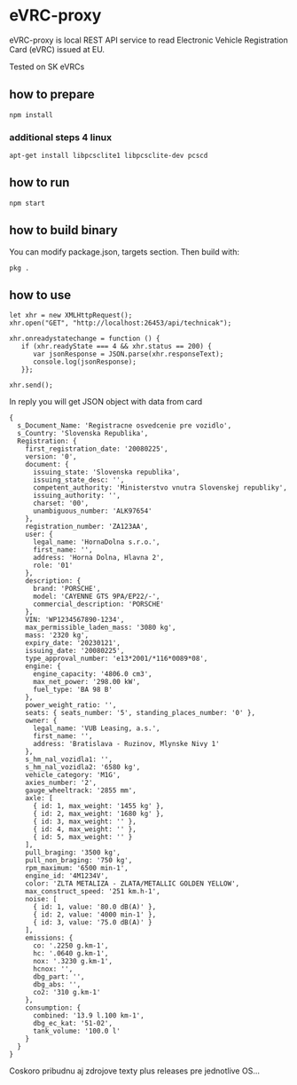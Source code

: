 # eVRC-proxy
eVRC-proxy is local REST API service to read Electronic Vehicle Registration Card (eVRC) issued at EU.

Tested on SK eVRCs

## how to prepare
```
npm install
```

### additional steps 4 linux
```
apt-get install libpcsclite1 libpcsclite-dev pcscd
```

## how to run
```
npm start
```

## how to build binary
You can modify package.json, targets section. Then build with:
```
pkg .
```

## how to use
```
let xhr = new XMLHttpRequest();
xhr.open("GET", "http://localhost:26453/api/technicak");

xhr.onreadystatechange = function () {
   if (xhr.readyState === 4 && xhr.status == 200) {
      var jsonResponse = JSON.parse(xhr.responseText);
      console.log(jsonResponse);
   }};

xhr.send();
```

In reply you will get JSON object with data from card

```
{
  s_Document_Name: 'Registracne osvedcenie pre vozidlo',
  s_Country: 'Slovenska Republika',
  Registration: {
    first_registration_date: '20080225',
    version: '0',
    document: {
      issuing_state: 'Slovenska republika',
      issuing_state_desc: '',
      competent_authority: 'Ministerstvo vnutra Slovenskej republiky',
      issuing_authority: '',
      charset: '00',
      unambiguous_number: 'ALK97654'
    },
    registration_number: 'ZA123AA',
    user: {
      legal_name: 'HornaDolna s.r.o.',
      first_name: '',
      address: 'Horna Dolna, Hlavna 2',
      role: '01'
    },
    description: {
      brand: 'PORSCHE',
      model: 'CAYENNE GTS 9PA/EP22/-',
      commercial_description: 'PORSCHE'
    },
    VIN: 'WP1234567890-1234',
    max_permissible_laden_mass: '3080 kg',
    mass: '2320 kg',
    expiry_date: '20230121',
    issuing_date: '20080225',
    type_approval_number: 'e13*2001/*116*0089*08',
    engine: {
      engine_capacity: '4806.0 cm3',
      max_net_power: '298.00 kW',
      fuel_type: 'BA 98 B'
    },
    power_weight_ratio: '',
    seats: { seats_number: '5', standing_places_number: '0' },
    owner: {
      legal_name: 'VUB Leasing, a.s.',
      first_name: '',
      address: 'Bratislava - Ruzinov, Mlynske Nivy 1'
    },
    s_hm_nal_vozidla1: '',
    s_hm_nal_vozidla2: '6580 kg',
    vehicle_category: 'M1G',
    axies_number: '2',
    gauge_wheeltrack: '2855 mm',
    axle: [
      { id: 1, max_weight: '1455 kg' },
      { id: 2, max_weight: '1680 kg' },
      { id: 3, max_weight: '' },
      { id: 4, max_weight: '' },
      { id: 5, max_weight: '' }
    ],
    pull_braging: '3500 kg',
    pull_non_braging: '750 kg',
    rpm_maximum: '6500 min-1',
    engine_id: '4M1234V',
    color: 'ZLTA METALIZA - ZLATA/METALLIC GOLDEN YELLOW',
    max_construct_speed: '251 km.h-1',
    noise: [
      { id: 1, value: '80.0 dB(A)' },
      { id: 2, value: '4000 min-1' },
      { id: 3, value: '75.0 dB(A)' }
    ],
    emissions: {
      co: '.2250 g.km-1',
      hc: '.0640 g.km-1',
      nox: '.3230 g.km-1',
      hcnox: '',
      dbg_part: '',
      dbg_abs: '',
      co2: '310 g.km-1'
    },
    consumption: {
      combined: '13.9 l.100 km-1',
      dbg_ec_kat: '51-02',
      tank_volume: '100.0 l'
    }
  }
}
```


Coskoro pribudnu aj zdrojove texty plus releases pre jednotlive OS...